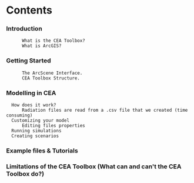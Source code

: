 # Contents

### Introduction
          What is the CEA Toolbox?
          What is ArcGIS?

### Getting Started
          The ArcScene Interface.      
          CEA Toolbox Structure.
                
### Modelling in CEA

      How does it work?
          Radiation files are read from a .csv file that we created (time consuming)
      Customizing your model
          Editing files properties
      Running simulations
      Creating scenarios

      
### Example files & Tutorials


      
### Limitations of the CEA Toolbox (What can and can't the CEA Toolbox do?)